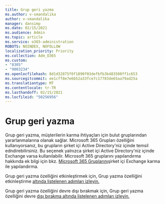 ```yaml
---
title: Grup geri yazma
ms.author: v-smandalika
author: v-smandalika
manager: dansimp
ms.date: 02/15/2021
ms.audience: Admin
ms.topic: article
ms.service: o365-administration
ROBOTS: NOINDEX, NOFOLLOW
localization_priority: Priority
ms.collection: Adm_O365
ms.custom:
- "8305"
- "9003234"
ms.openlocfilehash: 8d1d32875f0f1890f03defbfb3b483500ff1c653
ms.sourcegitcommit: ee1cff8e7e6b52a33fce7c17783de65aa79ad25a
ms.translationtype: MT
ms.contentlocale: tr-TR
ms.lasthandoff: 02/15/2021
ms.locfileid: "50256956"
---
```

# <a name="group-writeback"></a>Grup geri yazma

Grup geri yazma, müşterilerin karma ihtiyaçları için bulut gruplarından yararlanmalarına olanak sağlar. Microsoft 365 Grupları özelliğini kullanıyorsanız, bu grupların şirket içi Active Directory'niz içinde temsil edndirebilirsiniz. Bu seçenek yalnızca şirket içi Active Directory'niz içinde Exchange varsa kullanılabilir. Microsoft 365 gruplarını yapılandırma hakkında ek bilgi için bkz. [Microsoft 365 Gruplarını](https://docs.microsoft.com/exchange/hybrid-deployment/set-up-microsoft-365-groups#enable-group-writeback-in-azure-ad-connect)şirket içi Exchange karma ile yapılandırma.

Grup geri yazma özelliğini etkinleştirmek için, Grup yazma özelliğini etkinleştirme [altında listelenen adımları izleyin.](https://docs.microsoft.com/azure/active-directory/hybrid/how-to-connect-group-writeback#enable-group-writeback) 

Grup geri yazma özelliğini devre dışı bırakmak için, Grup geri yazma özelliğini devre [dışı bırakma altında listelenen adımları izleyin.](https://docs.microsoft.com/azure/active-directory/hybrid/how-to-connect-group-writeback#disabling-group-writeback)